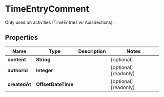 

# TimeEntryComment

Only used on activities (TimeEntries w/ AxisSections).

## Properties

| Name | Type | Description | Notes |
|------------ | ------------- | ------------- | -------------|
|**content** | **String** |  |  [optional] |
|**authorId** | **Integer** |  |  [optional] [readonly] |
|**createdAt** | **OffsetDateTime** |  |  [optional] [readonly] |



